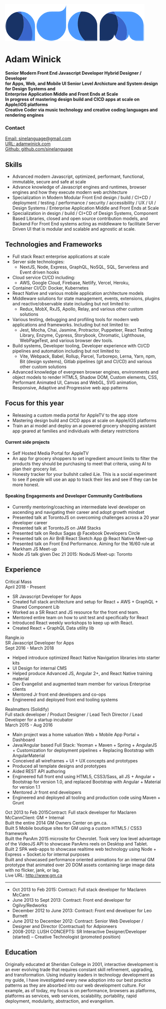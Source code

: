 ![Adam Winick logo](logo.png)
# Adam Winick
**Senior Modern Front End Javascript Developer 
Hybrid Designer / Developer  
for Apps, Web, and Mobile UI
Senior Level Archicture and System design for Design Systems and  
Enterprise Application Middle and Front Ends at Scale  
In progress of mastering design build and CICD apps at scale on Apple/iOS platforms  
Creative Coder via music technology and creative coding languages and rendering engines**

### Contact
[Email: sinelanguage@gmail.com](sinelanguage@gmail.com)  
[URL: adamwinick.com](//www.adamwinick.com)  
[Github: github.com/sinelanguage](//github.com/sinelanguage)  

## Skills

- Advanced modern Javascript, optimized, performant, functional, immutable, secure and safe at scale
- Advance knowledge of Javascript engines and runtimes, browser engines and how they execute modern web architecture
- Specialization in Modern Modular Front End design / build / CI+CD / deployment / testing / performance / security / accessibility / UX / UI / Design Systems / Enterprise Application Middle and Front Ends at Scale
- Specialization in design / build / CI+CD of Design Systems, Component Based Libraries, closed and open source contribution models, and Backend For Front End systems acting as middleware to facilitate Server Driven UI that is modular and scalable and agnostic at scale.

## Technologies and Frameworks

- Full stack React enterprise applications at scale
- Server side technologies:  
  - NextJS, Node, Express, GraphQL, NoSQL, SQL, Serverless and Event driven hooks
- Cloud service CI/CD including:  
  - AWS, Google Cloud, Firebase, Netlify, Vercel, Heroku,
- Container CI/CD: Docker, Kubernetes
- React Native and various mobile application architecture models
- Middleware solutions for state management, events, extensions, plugins and reactive/observable state including but not limited to:  
  - Redux, MobX, RxJS, Apollo, Relay, and various other custom solutions
- Various testing, debugging and profiling tools for modern web applications and frameworks.  Including but not limited to:  
  -  Jest, Mocha, Chai, Jasmine, Protractor, Puppeteer, React Testing Library, Enzyme, Cypress, Storybook, Chromatic, Lighthouse, WebPageTest, and various browser dev tools.
- Build systems, Developer tooling, Developer experience with CI/CD pipelines and automation including but not limited to:  
  - Vite, Webpack, Babel, Rollup, Parcel, Turborepo, Lerna, Yarn, npm, Bit (design systems), Gitlab pipelines (git and CI/CD) and various other custom solutions
- Advanced knowledge of evergreen browser engines, environments and object models to render HTML5, Shadow DOM, Custom elements, CSS,  Performant Animated UI, Canvas and WebGL, SVG animation, Responsive, Adaptive and Progressive web app patterns

## Focus for this year

- Releasing a custom media portal for AppleTV to the app store
- Mastering design build and CICD apps at scale on Apple/iOS platforms
- Train an ai model and deploy an ai powered grocery shopping asistant app geared at families and individuals with dietary restrictions

#### Current side projects

- Self Hosted Media Portal for AppleTV
- An app for grocery shoppers to set ingredient amount limits to filter the products they should be purchasing to meet that criteria, using AI to plan their grocery list.
- Honesty tracker for your bullshit called iLie.  This is a social experiment to see if people will use an app to track their lies and see if they can be more honest.

#### Speaking Engagements and Developer Community Contributions

- Currently mentoring/coaching an intermediate level developer on ascending and navigating their career and adopt growth mindset
- Presented talk at TorontoJS on overcoming challenges across a 20 year developer career
- Presented talk at TorontoJS on JAM Stacks
- Presented talk on Redux Sagas @ Facebook Developers Circle
- Presented talk on Air BnB React Sketch App @ React Native Meet-up
- Presented talk on Front End Performance.  Aiming for the 16/60 rule at Markham JS Meet-up
- Node JS talk given Dec 21 2015: NodeJS Meet-up: Toronto

## Experience

Critical Mass  
April 2018 - Present  

- SR Javascript Developer for Apps  
- Created full stack architecture and setup for React + AWS + GraphQL + Shared Component Lib  
- Worked as a SR React and JS resource for the front end team.  
- Mentored entire team on how to unit test and specifically for React  
- Introduced React weekly workshops to keep up with React.  
- Created React + GraphQL Data utility lib  

Rangle.io  
SR Javascript Developer for Apps  
Sept 2016 - March 2018  

- Helped introduce optimized React Native Navigation libraries into starter kits
- UI Design for internal CMS
- Helped produce Advanced JS, Angular 2+, and React Native training material
- Dev Evangelist and augmented team member for various Enterprise clients
- Mentored Jr front end developers and co-ops
- Engineered and deployed front end tooling systems

Realmatters (Solidify)  
Full stack developer / Product Designer / Lead Tech Director / Lead Developer for a startup incubator  
March 2015 - Aug 2016 

- Main project was a home valuation Web + Mobile App Portal + Dashboard  
- Java/Angular based Full Stack: Yeoman + Maven + Spring + AngularJS + Customization for deployment pipelines + Replacing Bootstrap with AngularMaterial  
- Conceived all wireframes + UI + UX concepts and prototypes  
- Produced all template designs and prototypes
- Aided REST API authoring  
- Engineered full front end using HTML5, CSS3/Sass, all JS + Angular + Bootstrap for version 1.0,  and replaced Bootstrap with Angular + Material for version 1.1  
- Mentored Jr front end developers  
- Engineered and deployed all tooling and production code using Maven + Grunt  

Oct 2013 to Feb 2015Contract: Full stack developer for Maclaren McCannClient: GM + Internal  
Built the entire 2014 GM Owners Center on gm.ca.  
Built 5 Mobile boutique sites for GM using a custom HTML5 / CSS3 framework  
Built the PanAm 2015 microsite for Chevrolet.  Took very low level advantage of the VideoJS API to showcase PanAms reels on Desktop and Tablet.  
Built 2 SPA web-apps to showcase realtime web technology using Node + Express + Socket.io for internal purposes  
Built and showcased performance oriented animations for an internal GM prototype that animated over 20 DOM assets containing large image data with no flicker, jank, or lag.  
Live URL: <http://www.gm.ca>   


----
- Oct 2013 to Feb 2015: Contract: Full stack developer for Maclaren McCann
- June 2013 to Sept 2013: Contract: Front end developer for Ogilvy/Redworks
- December 2012 to June 2013: Contract: Front end developer for Leo Burnett
- June 2012 to December 2012: Contract: Senior Web Developer / Designer and Director (Contractual) for Adpioneers
- 2008-2012: LUSH CONCEPTS: SR Interactive Designer/Developer (started) – Creative Technologist (promoted position)

## Education
Originally educated at Sheridan College in 2001, interactive development is an ever evolving trade that requires constant skill refinement, upgrading, and transformation.  Using industry leaders in technology development as my guide, I have investigated every new adoption into our best practice patterns as they are absorbed into our web development culture. For example, as of today, my focus is on performance, browsers as platforms, platforms as services, web services, scalability, portability, rapid deployment, modularity, abstraction, and evangelism.
